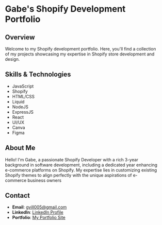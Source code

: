 # Gabe's Shopify Development Portfolio

## Overview
Welcome to my Shopify development portfolio. Here, you'll find a collection of my projects showcasing my expertise in Shopify store development and design.

## Skills & Technologies
- JavaScript
- Shopify
- HTML/CSS
- Liquid
- NodeJS
- ExpressJS
- React
- UI/UX
- Canva
- Figma

## About Me
Hello! I'm Gabe, a passionate Shopify Developer with a rich 3-year background in software development, including a dedicated year enhancing e-commerce platforms on Shopify. My expertise lies in customizing existing Shopify themes to align perfectly with the unique aspirations of e-commerce business owners

## Contact
- **Email**: [gvill005@gmail.com](mailto:gvill005@gmail.com)
- **LinkedIn**: [LinkedIn Profile](https://www.linkedin.com/in/gabrielvillaruel/)
- **Portfolio**: [My Portfolio Site](www.gpvdev.comL)
